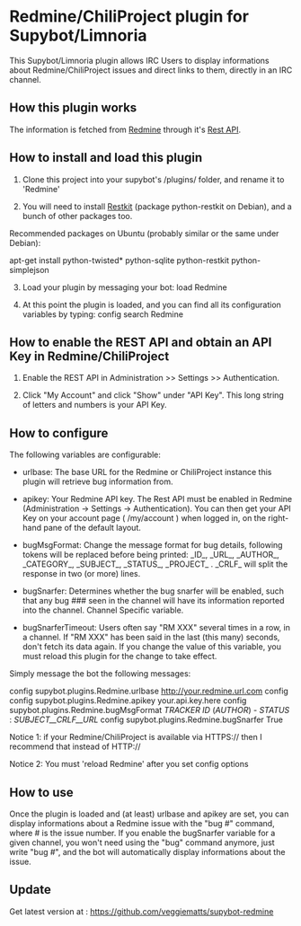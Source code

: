 Redmine/ChiliProject plugin for Supybot/Limnoria
================================================

This Supybot/Limnoria plugin allows IRC Users to display informations about Redmine/ChiliProject issues and direct links to them, directly in an IRC channel.


How this plugin works
---------------------

The information is fetched from [Redmine](http://www.redmine.org/) through it's [Rest API](http://www.redmine.org/projects/redmine/wiki/Rest_api).


How to install and load this plugin
-----------------------------------

1. Clone this project into your supybot's /plugins/ folder, and rename it to 'Redmine'

2. You will need to install [Restkit](http://benoitc.github.com/restkit/) (package python-restkit on Debian), and a bunch of other packages too.

Recommended packages on Ubuntu (probably similar or the same under Debian):

apt-get install python-twisted* python-sqlite python-restkit python-simplejson

3. Load your plugin by messaging your bot: load Redmine

4. At this point the plugin is loaded, and you can find all its configuration variables by typing: config search Redmine


How to enable the REST API and obtain an API Key in Redmine/ChiliProject
------------------------------------------------------------------------

1. Enable the REST API in Administration >> Settings >> Authentication.

2. Click "My Account" and click "Show" under "API Key". This long string of letters and numbers is your API Key.


How to configure
----------------

The following variables are configurable:

 * urlbase: The base URL for the Redmine or ChiliProject instance this plugin will retrieve bug information from.

 * apikey: Your Redmine API key. The Rest API must be enabled in Redmine (Administration -> Settings -> Authentication). You can then get your API Key on your account page ( /my/account ) when logged in, on the right-hand pane of the default layout.

 * bugMsgFormat: Change the message format for bug details, following tokens will be replaced before being printed: \_ID\_, \_URL\_, \_AUTHOR\_, \_CATEGORY\_, \_SUBJECT\_, \_STATUS\_, \_PROJECT\_ .  \_CRLF\_ will split the response in two (or more) lines.

 * bugSnarfer: Determines whether the bug snarfer will be enabled, such that any bug ### seen in the channel will have its information reported into the channel. Channel Specific variable.

 * bugSnarferTimeout: Users often say "RM XXX" several times in a row, in a channel. If "RM XXX" has been said in the last (this many) seconds, don't fetch its data again. If you change the value of this variable, you must reload this plugin for the change to take effect.


Simply message the bot the following messages:

config supybot.plugins.Redmine.urlbase http://your.redmine.url.com
config config supybot.plugins.Redmine.apikey your.api.key.here
config supybot.plugins.Redmine.bugMsgFormat  _TRACKER_ _ID_ (_AUTHOR_) - _STATUS_ : _SUBJECT__CRLF__URL_
config supybot.plugins.Redmine.bugSnarfer True

Notice 1: if your Redmine/ChiliProject is available via HTTPS:// then I recommend that instead of HTTP://

Notice 2: You must 'reload Redmine' after you set config options


How to use
----------

Once the plugin is loaded and (at least) urlbase and apikey are set, you can display informations about a Redmine issue with the "bug #" command, where # is the issue number.
If you enable the bugSnarfer variable for a given channel, you won't need using the "bug" command anymore, just write "bug #", and the bot will automatically display informations about the issue.


Update
------
Get latest version at : https://github.com/veggiematts/supybot-redmine

